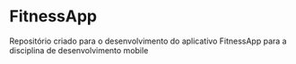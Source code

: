 # FitnessApp
Repositório criado para o desenvolvimento do aplicativo FitnessApp para a disciplina de desenvolvimento mobile
